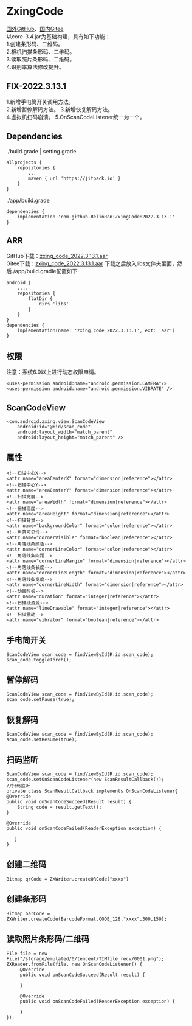 # ZxingCode
[国外GitHub](https://github.com/RelinRan/ZxingCode)、[国内Gitee](https://gitee.com/relin/ZxingCode)  
以core-3.4.jar为基础构建，具有如下功能：  
1.创建条形码、二维码。  
2.相机扫描条形码、二维码。  
3.读取照片条形码、二维码。   
4.识别率算法修改提升。  
## FIX-2022.3.13.1
1.新增手电筒开关调用方法。  
2.新增暂停解码方法。
3.新增恢复解码方法。  
4.虚拟机扫码崩溃。
5.OnScanCodeListener统一为一个。
## Dependencies
./build.grade | setting.grade
```
allprojects {
    repositories {
		...
		maven { url 'https://jitpack.io' }
	}
}
```
./app/build.grade
```
dependencies {
	implementation 'com.github.RelinRan:ZxingCode:2022.3.13.1'
}
```
## ARR
GitHub下载：[zxing_code_2022.3.13.1.aar](https://github.com/RelinRan/AndroidPay/blob/master/zxing_code_2022.3.13.1.aar)  
Gitee下载：[zxing_code_2022.3.13.1.aar](https://gitee.com/relin/AndroidPay/blob/master/zxing_code_2022.3.13.1.aar)
下载之后放入libs文件夹里面，然后./app/build.gradle配置如下
```
android {
    ....
    repositories {
        flatDir {
            dirs 'libs'
        }
    }
}
dependencies {
    implementation(name: 'zxing_code_2022.3.13.1', ext: 'aar')
}
```
## 权限
注意：系统6.0以上进行动态权限申请。
```
<uses-permission android:name="android.permission.CAMERA"/>
<uses-permission android:name="android.permission.VIBRATE" />
```
## ScanCodeView
```
<com.android.zxing.view.ScanCodeView
    android:id="@+id/scan_code"
    android:layout_width="match_parent"
    android:layout_height="match_parent" />
```
## 属性
```
<!--扫描中心X-->
<attr name="areaCenterX" format="dimension|reference"></attr>
<!--扫描中心Y-->
<attr name="areaCenterY" format="dimension|reference"></attr>
<!--扫描宽度-->
<attr name="areaWidth" format="dimension|reference"></attr>
<!--扫描高度-->
<attr name="areaHeight" format="dimension|reference"></attr>
<!--扫描背景-->
<attr name="backgroundColor" format="color|reference"></attr>
<!--角落可见性-->
<attr name="cornerVisible" format="boolean|reference"></attr>
<!--角落线条颜色-->
<attr name="cornerLineColor" format="color|reference"></attr>
<!--角落线条间距-->
<attr name="cornerLineMargin" format="dimension|reference"></attr>
<!--角落线条长度-->
<attr name="cornerLineLength" format="dimension|reference"></attr>
<!--角落线条宽度-->
<attr name="cornerLineWidth" format="dimension|reference"></attr>
<!--动画时长-->
<attr name="duration" format="integer|reference"></attr>
<!--扫描线资源-->
<attr name="lineDrawable" format="integer|reference"></attr>
<!--扫描震动-->
<attr name="vibrator" format="boolean|reference"></attr>
```
## 手电筒开关
```
ScanCodeView scan_code = findViewById(R.id.scan_code);
scan_code.toggleTorch();
```
## 暂停解码
```
ScanCodeView scan_code = findViewById(R.id.scan_code);
scan_code.setPause(true);
```
## 恢复解码
```
ScanCodeView scan_code = findViewById(R.id.scan_code);
scan_code.setResume(true);
```
## 扫码监听
```
ScanCodeView scan_code = findViewById(R.id.scan_code);
scan_code.setOnScanCodeListener(new ScanResultCallback());
//扫码监听
private class ScanResultCallback implements OnScanCodeListener{
@Override
public void onScanCodeSucceed(Result result) {
    String code = result.getText();
}

@Override
public void onScanCodeFailed(ReaderException exception) {

   }
}
```
## 创建二维码
```
Bitmap qrCode = ZXWriter.createQRCode("xxxx")
```
## 创建条形码
```
Bitmap barCode = ZXWriter.createCode(BarcodeFormat.CODE_128,"xxxx",300,150);
```
## 读取照片条形码/二维码
```
File file = new File("/storage/emulated/0/tencent/TIMfile_recv/0001.png");
ZXReader.fromFile(file, new OnScanCodeListener() {
     @Override
     public void onScanCodeSucceed(Result result) {

     }

     @Override
     public void onScanCodeFailed(ReaderException exception) {

     }
});
```
